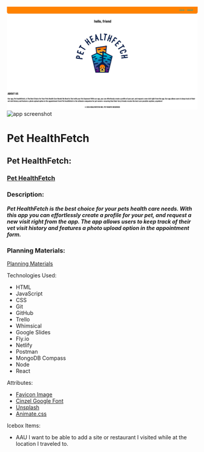 

![app screenshot](src/assets/images/app.png)
![app screenshot](public/assets/images/app.png)
# Pet HealthFetch





## Pet HealthFetch:

### [Pet HealthFetch](https://pet-healthfetch.netlify.app/)


### Description:

##### Pet HealthFetch is the best choice for your pets health care needs. With this app you can effortlessly create a profile for your pet, and request a new visit right from the app. The app allows users to keep track of their vet visit history and features a photo upload option in the appointment form. 


### Planning Materials:

[Planning Materials](https://trello.com/b/8Uei3orD/mern-stack-pet-health-app)


Technologies Used:

* HTML
* JavaScript
* CSS
* Git
* GitHub
* Trello
* Whimsical
* Google Slides
* Fly.io
* Netlify
* Postman
* MongoDB Compass
* Node
* React




Attributes:
* [Favicon Image](https://www.realsimple.com/thmb/xLA4latZR6rEXcB0S2fYPs7o7ug=/750x0/filters:no_upscale():max_bytes(150000):strip_icc():format(webp)/travel-agent-GettyImages-1211719627-4b924cc562fe4ab4b137b6e4ea9d401d.jpg) 
* [Cinzel Google Font](https://fonts.google.com/selection/embed)
* [Unsplash](https://unsplash.com/photos/flat-lay-photography-of-camera-book-and-bag-qyAka7W5uMY)
* [Animate.css](https://animate.style/)



Icebox Items:
* AAU I want to be able to add a site or restaurant I visited while at the location I traveled to.





